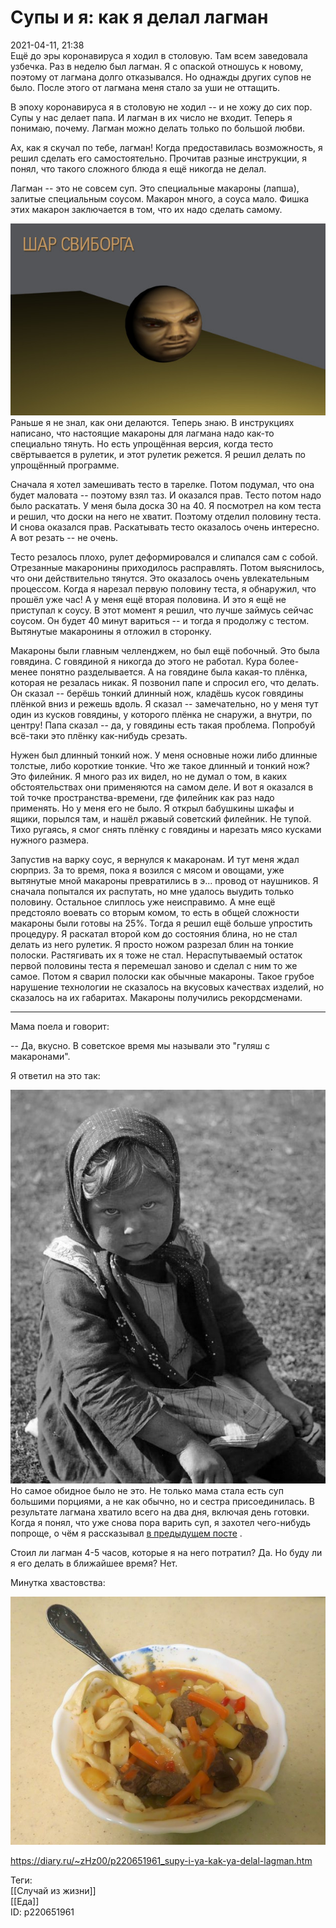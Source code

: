 Супы и я: как я делал лагман
=============================

   
 2021-04-11, 21:38   
  Ещё до эры коронавируса я ходил в столовую. Там всем заведовала узбечка. Раз в неделю был лагман. Я с опаской отношусь к новому, поэтому от лагмана долго отказывался. Но однажды других супов не было. После этого от лагмана меня стало за уши не оттащить.   
   
 В эпоху коронавируса я в столовую не ходил -- и не хожу до сих пор. Супы у нас делает папа. И лагман в их число не входит. Теперь я понимаю, почему. Лагман можно делать только по большой любви.   
   
 Ах, как я скучал по тебе, лагман! Когда предоставилась возможность, я решил сделать его самостоятельно. Прочитав разные инструкции, я понял, что такого сложного блюда я ещё никогда не делал.   
   
 Лагман -- это не совсем суп. Это специальные макароны (лапша), залитые специальным соусом. Макарон много, а соуса мало. Фишка этих макарон заключается в том, что их надо сделать самому.   
   
  ![](pics/Aq1eY0m.jpg)    
 Раньше я не знал, как они делаются. Теперь знаю. В инструкциях написано, что настоящие макароны для лагмана надо как-то специально тянуть. Но есть упрощённая версия, когда тесто свёртывается в рулетик, и этот рулетик режется. Я решил делать по упрощённый программе.   
   
 Сначала я хотел замешивать тесто в тарелке. Потом подумал, что она будет маловата -- поэтому взял таз. И оказался прав. Тесто потом надо было раскатать. У меня была доска 30 на 40. Я посмотрел на ком теста и решил, что доски на него не хватит. Поэтому отделил половину теста. И снова оказался прав. Раскатывать тесто оказалось очень интересно. А вот резать -- не очень.   
   
 Тесто резалось плохо, рулет деформировался и слипался сам с собой. Отрезанные макаронины приходилось расправлять. Потом выяснилось, что они действительно тянутся. Это оказалось очень увлекательным процессом. Когда я нарезал первую половину теста, я обнаружил, что прошёл уже час! А у меня ещё вторая половина. И это я ещё не приступал к соусу. В этот момент я решил, что лучше займусь сейчас соусом. Он будет 40 минут вариться -- и тогда я продолжу с тестом. Вытянутые макаронины я отложил в сторонку.   
   
 Макароны были главным челленджем, но был ещё побочный. Это была говядина. С говядиной я никогда до этого не работал. Кура более-менее понятно разделывается. А на говядине была какая-то плёнка, которая не резалась никак. Я позвонил папе и спросил его, что делать. Он сказал -- берёшь тонкий длинный нож, кладёшь кусок говядины плёнкой вниз и режешь вдоль. Я сказал -- замечательно, но у меня тут один из кусков говядины, у которого плёнка не снаружи, а внутри, по центру! Папа сказал -- да, у говядины есть такая проблема. Попробуй всё-таки это плёнку как-нибудь срезать.   
   
 Нужен был длинный тонкий нож. У меня основные ножи либо длинные толстые, либо короткие тонкие. Что же такое длинный и тонкий нож? Это филейник. Я много раз их видел, но не думал о том, в каких обстоятельствах они применяются на самом деле. И вот я оказался в той точке пространства-времени, где филейник как раз надо применять. Но у меня его не было. Я открыл бабушкины шкафы и ящики, порылся там, и нашёл ржавый советский филейник. Не тупой. Тихо ругаясь, я смог снять плёнку с говядины и нарезать мясо кусками нужного размера.   
   
 Запустив на варку соус, я вернулся к макаронам. И тут меня ждал сюрприз. За то время, пока я возился с мясом и овощами, уже вытянутые мной макароны превратились в э... провод от наушников. Я сначала попытался их распутать, но мне удалось выудить только половину. Остальное слиплось уже неисправимо. А мне ещё предстояло воевать со вторым комом, то есть в общей сложности макароны были готовы на 25%. Тогда я решил ещё больше упростить процедуру. Я раскатал второй ком до состояния блина, но не стал делать из него рулетик. Я просто ножом разрезал блин на тонкие полоски. Растягивать их я тоже не стал. Нераспутываемый остаток первой половины теста я перемешал заново и сделал с ним то же самое. Потом я сварил полоски как обычные макароны. Такое грубое нарушение технологии не сказалось на вкусовых качествах изделий, но сказалось на их габаритах. Макароны получились рекордсменами.   
   
 ***   
   
 Мама поела и говорит:   
   
 -- Да, вкусно. В советское время мы называли это "гуляш с макаронами".   
   
 Я ответил на это так:   
   
  ![](pics/EcdHxjr.jpg)    
 Но самое обидное было не это. Не только мама стала есть суп большими порциями, а не как обычно, но и сестра присоединилась. В результате лагмана хватило всего на два дня, включая день готовки. Когда я понял, что уже снова пора варить суп, я захотел чего-нибудь попроще, о чём я рассказывал  [в предыдущем посте](Супы%20и%20мама%20травма%20детства)  .   
   
 Стоил ли лагман 4-5 часов, которые я на него потратил? Да. Но буду ли я его делать в ближайшее время? Нет.   
   
 Минутка хвастовства:   
   
   [![](pics/koUE3whl.jpg)](https://i.imgur.com/koUE3wh.jpg)     
    
 <https://diary.ru/~zHz00/p220651961_supy-i-ya-kak-ya-delal-lagman.htm>   
   
 Теги:   
 [[Случай из жизни]]   
 [[Еда]]   
 ID: p220651961